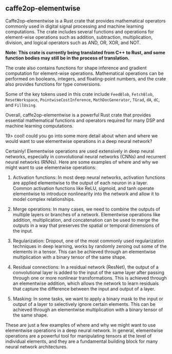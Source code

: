 ## caffe2op-elementwise

Caffe2op-elementwise is a Rust crate that provides
mathematical operators commonly used in digital
signal processing and machine learning
computations. The crate includes several functions
and operations for element-wise operations such as
addition, subtraction, multiplication, division,
and logical operators such as AND, OR, XOR, and
NOT.

**Note: This crate is currently being translated from C++ to Rust, and some function bodies may still be in the process of translation.**

The crate also contains functions for shape
inference and gradient computation for
element-wise operations. Mathematical operations
can be performed on booleans, integers, and
floating-point numbers, and the crate also
provides functions for type conversions.

Some of the key tokens used in this crate include
`FeedBlob`, `FetchBlob`, `ResetWorkspace`,
`PointwiseCostInference`, `MathDocGenerator`,
`TGrad`, `dA`, `dC`, and `FillUsing`.

Overall, caffe2op-elementwise is a powerful Rust
crate that provides essential mathematical
functions and operators required for many DSP and
machine learning computations.

19> cool! could you go into some more detail about
when and where we would want to use elementwise
operations in a deep neural network?

Certainly! Elementwise operations are used
extensively in deep neural networks, especially in
convolutional neural networks (CNNs) and recurrent
neural networks (RNNs). Here are some examples of
where and why we might want to use elementwise
operations:

1. Activation functions: In most deep neural
   networks, activation functions are applied
   elementwise to the output of each neuron in
   a layer. Common activation functions like ReLU,
   sigmoid, and tanh operate elementwise to
   introduce nonlinearity into the network and
   allow it to model complex relationships.

2. Merge operations: In many cases, we need to
   combine the outputs of multiple layers or
   branches of a network. Elementwise operations
   like addition, multiplication, and
   concatenation can be used to merge the outputs
   in a way that preserves the spatial or temporal
   dimensions of the input.

3. Regularization: Dropout, one of the most
   commonly used regularization techniques in deep
   learning, works by randomly zeroing out some of
   the elements in a tensor. This can be achieved
   through an elementwise multiplication with
   a binary tensor of the same shape.

4. Residual connections: In a residual network
   (ResNet), the output of a convolutional layer
   is added to the input of the same layer after
   passing through one or more nonlinear
   transformations. This is achieved through an
   elementwise addition, which allows the network
   to learn residuals that capture the difference
   between the input and output of a layer.

5. Masking: In some tasks, we want to apply
   a binary mask to the input or output of a layer
   to selectively ignore certain elements. This
   can be achieved through an elementwise
   multiplication with a binary tensor of the same
   shape.

These are just a few examples of where and why
we might want to use elementwise operations in
a deep neural network. In general, elementwise
operations are a powerful tool for manipulating
tensors at the level of individual elements,
and they are a fundamental building block for
many neural network architectures.
